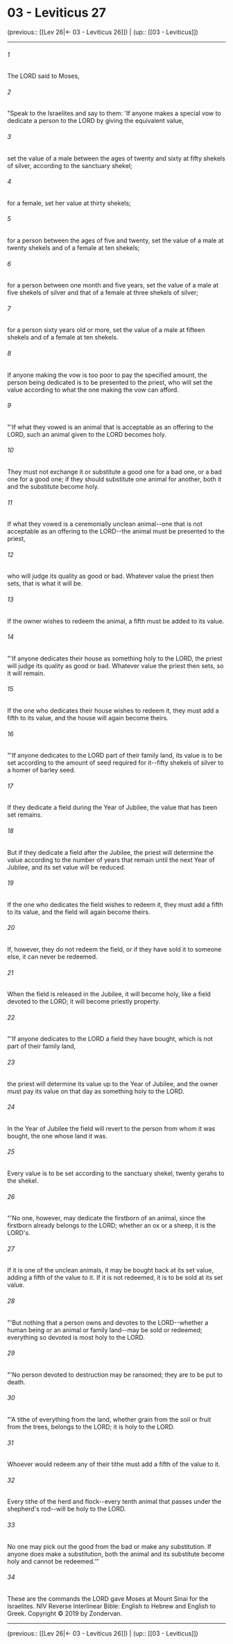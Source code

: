 # 03 - Leviticus 27

(previous:: [[Lev 26|← 03 - Leviticus 26]]) | (up:: [[03 - Leviticus]])

***


###### 1 
The LORD said to Moses, 

###### 2 
"Speak to the Israelites and say to them: 'If anyone makes a special vow to dedicate a person to the LORD by giving the equivalent value, 

###### 3 
set the value of a male between the ages of twenty and sixty at fifty shekels of silver, according to the sanctuary shekel; 

###### 4 
for a female, set her value at thirty shekels; 

###### 5 
for a person between the ages of five and twenty, set the value of a male at twenty shekels and of a female at ten shekels; 

###### 6 
for a person between one month and five years, set the value of a male at five shekels of silver and that of a female at three shekels of silver; 

###### 7 
for a person sixty years old or more, set the value of a male at fifteen shekels and of a female at ten shekels. 

###### 8 
If anyone making the vow is too poor to pay the specified amount, the person being dedicated is to be presented to the priest, who will set the value according to what the one making the vow can afford. 

###### 9 
"'If what they vowed is an animal that is acceptable as an offering to the LORD, such an animal given to the LORD becomes holy. 

###### 10 
They must not exchange it or substitute a good one for a bad one, or a bad one for a good one; if they should substitute one animal for another, both it and the substitute become holy. 

###### 11 
If what they vowed is a ceremonially unclean animal--one that is not acceptable as an offering to the LORD--the animal must be presented to the priest, 

###### 12 
who will judge its quality as good or bad. Whatever value the priest then sets, that is what it will be. 

###### 13 
If the owner wishes to redeem the animal, a fifth must be added to its value. 

###### 14 
"'If anyone dedicates their house as something holy to the LORD, the priest will judge its quality as good or bad. Whatever value the priest then sets, so it will remain. 

###### 15 
If the one who dedicates their house wishes to redeem it, they must add a fifth to its value, and the house will again become theirs. 

###### 16 
"'If anyone dedicates to the LORD part of their family land, its value is to be set according to the amount of seed required for it--fifty shekels of silver to a homer of barley seed. 

###### 17 
If they dedicate a field during the Year of Jubilee, the value that has been set remains. 

###### 18 
But if they dedicate a field after the Jubilee, the priest will determine the value according to the number of years that remain until the next Year of Jubilee, and its set value will be reduced. 

###### 19 
If the one who dedicates the field wishes to redeem it, they must add a fifth to its value, and the field will again become theirs. 

###### 20 
If, however, they do not redeem the field, or if they have sold it to someone else, it can never be redeemed. 

###### 21 
When the field is released in the Jubilee, it will become holy, like a field devoted to the LORD; it will become priestly property. 

###### 22 
"'If anyone dedicates to the LORD a field they have bought, which is not part of their family land, 

###### 23 
the priest will determine its value up to the Year of Jubilee, and the owner must pay its value on that day as something holy to the LORD. 

###### 24 
In the Year of Jubilee the field will revert to the person from whom it was bought, the one whose land it was. 

###### 25 
Every value is to be set according to the sanctuary shekel, twenty gerahs to the shekel. 

###### 26 
"'No one, however, may dedicate the firstborn of an animal, since the firstborn already belongs to the LORD; whether an ox or a sheep, it is the LORD's. 

###### 27 
If it is one of the unclean animals, it may be bought back at its set value, adding a fifth of the value to it. If it is not redeemed, it is to be sold at its set value. 

###### 28 
"'But nothing that a person owns and devotes to the LORD--whether a human being or an animal or family land--may be sold or redeemed; everything so devoted is most holy to the LORD. 

###### 29 
"'No person devoted to destruction may be ransomed; they are to be put to death. 

###### 30 
"'A tithe of everything from the land, whether grain from the soil or fruit from the trees, belongs to the LORD; it is holy to the LORD. 

###### 31 
Whoever would redeem any of their tithe must add a fifth of the value to it. 

###### 32 
Every tithe of the herd and flock--every tenth animal that passes under the shepherd's rod--will be holy to the LORD. 

###### 33 
No one may pick out the good from the bad or make any substitution. If anyone does make a substitution, both the animal and its substitute become holy and cannot be redeemed.'" 

###### 34 
These are the commands the LORD gave Moses at Mount Sinai for the Israelites. NIV Reverse Interlinear Bible: English to Hebrew and English to Greek. Copyright © 2019 by Zondervan.

***

(previous:: [[Lev 26|← 03 - Leviticus 26]]) | (up:: [[03 - Leviticus]])
